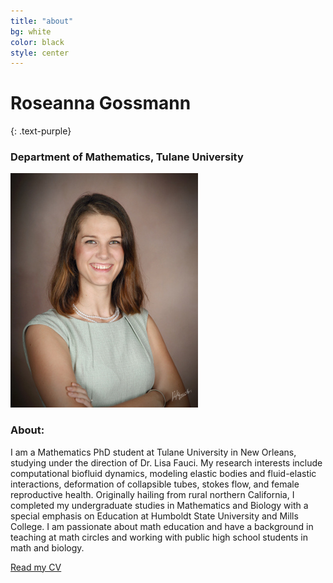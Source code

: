 ```yaml
---
title: "about"
bg: white
color: black
style: center 
---
```


# Roseanna Gossmann 
{: .text-purple}

### Department of Mathematics, Tulane University

![This is a photo](./img/profilepicture.jpg)

### About:

I am a Mathematics PhD student at Tulane University in New Orleans, studying under the direction of Dr. Lisa Fauci. My research interests include computational biofluid dynamics, modeling elastic bodies and fluid-elastic interactions, deformation of collapsible tubes, stokes flow, and female reproductive health. Originally hailing from rural northern California, I completed my undergraduate studies in Mathematics and Biology with a special emphasis on Education at Humboldt State University and Mills College. I am passionate about math education and have a background in teaching at math circles and working with public high school students in math and biology.

[Read my CV](./pdf/CVgossmann.pdf)